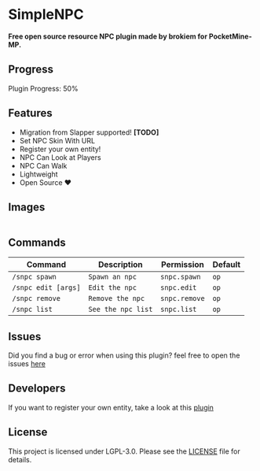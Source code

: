 # SimpleNPC
<b>Free open source resource NPC plugin made by brokiem for PocketMine-MP.</b>

## Progress
Plugin Progress: 50%

## Features
- Migration from Slapper supported! <b>[TODO]</b>
- Set NPC Skin With URL
- Register your own entity!
- NPC Can Look at Players
- NPC Can Walk
- Lightweight
- Open Source ❤

## Images
<img src="https://github.com/brokiem/SimpleNPC/blob/master/assets/img.png" alt="">

## Commands

| Command | Description | Permission | Default |
| --- | --- | --- | --- |
| ```/snpc spawn``` | ```Spawn an npc``` | ```snpc.spawn``` | ```op``` |
| ```/snpc edit [args]``` | ```Edit the npc``` | ```snpc.edit``` | ```op``` |
| ```/snpc remove``` | ```Remove the npc``` | ```snpc.remove``` | ```op``` |
| ```/snpc list``` | ```See the npc list``` | ```snpc.list``` | ```op``` |

## Issues

Did you find a bug or error when using this plugin? feel free to open the
issues [here](https://github.com/brokiem/SimpleNPC/issues/new)

## Developers

If you want to register your own entity, take a look at this [plugin](https://github.com/brokiem/CustomEntity/)

## License

This project is licensed under LGPL-3.0. Please see the [LICENSE](/LICENSE) file for details.